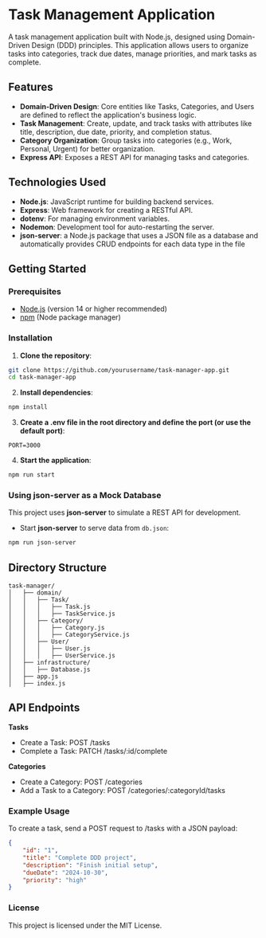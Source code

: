 # Task Management Application

A task management application built with Node.js, designed using Domain-Driven Design (DDD) principles. This application allows users to organize tasks into categories, track due dates, manage priorities, and mark tasks as complete.

## Features

- **Domain-Driven Design**: Core entities like Tasks, Categories, and Users are defined to reflect the application's business logic.
- **Task Management**: Create, update, and track tasks with attributes like title, description, due date, priority, and completion status.
- **Category Organization**: Group tasks into categories (e.g., Work, Personal, Urgent) for better organization.
- **Express API**: Exposes a REST API for managing tasks and categories.

## Technologies Used

- **Node.js**: JavaScript runtime for building backend services.
- **Express**: Web framework for creating a RESTful API.
- **dotenv**: For managing environment variables.
- **Nodemon**: Development tool for auto-restarting the server.
- **json-server**: a Node.js package that uses a JSON file as a database and automatically provides CRUD endpoints for each data type in the file

## Getting Started

### Prerequisites

- [Node.js](https://nodejs.org/) (version 14 or higher recommended)
- [npm](https://www.npmjs.com/) (Node package manager)

### Installation

1. **Clone the repository**:

```bash
git clone https://github.com/yourusername/task-manager-app.git
cd task-manager-app
```

2. **Install dependencies**:

```bash
npm install
```

3. **Create a .env file in the root directory and define the port (or use the default port)**:

```
PORT=3000
```

4. **Start the application**:

```bash
npm run start
```

### Using json-server as a Mock Database

This project uses **json-server** to simulate a REST API for development.

- Start **json-server** to serve data from `db.json`:

```bash
npm run json-server
```

## Directory Structure

```
task-manager/
│   ├── domain/
│   │   ├── Task/
│   │   │   ├── Task.js
│   │   │   ├── TaskService.js
│   │   ├── Category/
│   │   │   ├── Category.js
│   │   │   ├── CategoryService.js
│   │   ├── User/
│   │   │   ├── User.js
│   │   │   ├── UserService.js
│   ├── infrastructure/
│   │   ├── Database.js
│   ├── app.js
│   ├── index.js
```

## API Endpoints

**Tasks**

- Create a Task: POST /tasks
- Complete a Task: PATCH /tasks/:id/complete

**Categories**

- Create a Category: POST /categories
- Add a Task to a Category: POST /categories/:categoryId/tasks

### Example Usage

To create a task, send a POST request to /tasks with a JSON payload:

```json
{
	"id": "1",
	"title": "Complete DDD project",
	"description": "Finish initial setup",
	"dueDate": "2024-10-30",
	"priority": "high"
}
```

### License

This project is licensed under the MIT License.
